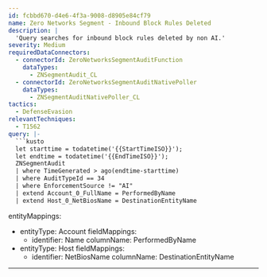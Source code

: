 ```yaml
---
id: fcbbd670-d4e6-4f3a-9008-d8905e84cf79
name: Zero Networks Segment - Inbound Block Rules Deleted
description: |
  'Query searches for inbound block rules deleted by non AI.'
severity: Medium
requiredDataConnectors:
  - connectorId: ZeroNetworksSegmentAuditFunction
    dataTypes:
      - ZNSegmentAudit_CL
  - connectorId: ZeroNetworksSegmentAuditNativePoller
    dataTypes:
      - ZNSegmentAuditNativePoller_CL
tactics:
  - DefenseEvasion
relevantTechniques:
  - T1562
query: |-
  ```kusto
  let starttime = todatetime('{{StartTimeISO}}');
  let endtime = todatetime('{{EndTimeISO}}');
  ZNSegmentAudit
  | where TimeGenerated > ago(endtime-starttime)
  | where AuditTypeId == 34
  | where EnforcementSource != "AI"
  | extend Account_0_FullName = PerformedByName
  | extend Host_0_NetBiosName = DestinationEntityName
  ```
entityMappings:
  - entityType: Account
    fieldMappings:
      - identifier: Name
        columnName: PerformedByName
  - entityType: Host
    fieldMappings:
      - identifier: NetBiosName
        columnName: DestinationEntityName
---
```


